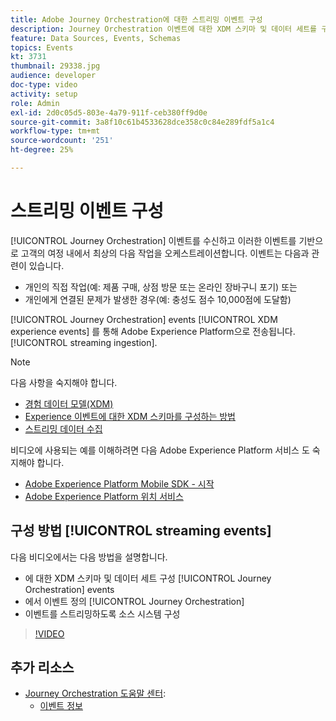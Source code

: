 ```yaml
---
title: Adobe Journey Orchestration에 대한 스트리밍 이벤트 구성
description: Journey Orchestration 이벤트에 대한 XDM 스키마 및 데이터 세트를 구성하고 Journey Orchestration에서 이벤트를 정의하며 이벤트를 스트리밍하도록 소스 시스템을 구성하는 방법을 알아봅니다.
feature: Data Sources, Events, Schemas
topics: Events
kt: 3731
thumbnail: 29338.jpg
audience: developer
doc-type: video
activity: setup
role: Admin
exl-id: 2d0c05d5-803e-4a79-911f-ceb380ff9d0e
source-git-commit: 3a8f10c61b4533628dce358c0c84e289fdf5a1c4
workflow-type: tm+mt
source-wordcount: '251'
ht-degree: 25%

---
```


# 스트리밍 이벤트 구성

[!UICONTROL Journey Orchestration] 이벤트를 수신하고 이러한 이벤트를 기반으로 고객의 여정 내에서 최상의 다음 작업을 오케스트레이션합니다. 이벤트는 다음과 관련이 있습니다.

* 개인의 직접 작업(예: 제품 구매, 상점 방문 또는 온라인 장바구니 포기) 또는
* 개인에게 연결된 문제가 발생한 경우(예: 충성도 점수 10,000점에 도달함)

[!UICONTROL Journey Orchestration] events [!UICONTROL XDM experience events] 를 통해 Adobe Experience Platform으로 전송됩니다. [!UICONTROL streaming ingestion].

>[!NOTE]
>
>다음 사항을 숙지해야 합니다.
>
>* [경험 데이터 모델(XDM)](https://docs.adobe.com/content/help/ko-KR/platform-learn/tutorials/schemas/understanding-the-xdm-system-and-experience-data-model.html)
>* [Experience 이벤트에 대한 XDM 스키마를 구성하는 방법](https://docs.adobe.com/content/help/ko-KR/platform-learn/tutorials/schemas/create-your-first-schema-with-out-of-the-box-components.html)
>* [스트리밍 데이터 수집](https://docs.adobe.com/content/help/en/platform-learn/tutorials/data-ingestion/understanding-streaming-ingestion.html)
>
>비디오에 사용되는 예를 이해하려면 다음 Adobe Experience Platform 서비스 도 숙지해야 합니다.
>
>* [Adobe Experience Platform Mobile SDK - 시작](https://docs.adobe.com/content/help/ko-KR/core-services-learn/tutorials/launch-mobile/understanding-the-mobile-sdks.html)
>* [Adobe Experience Platform 위치 서비스](https://docs.adobe.com/content/help/ko-KR/places/using/home.html)


## 구성 방법 [!UICONTROL streaming events]

다음 비디오에서는 다음 방법을 설명합니다.

* 에 대한 XDM 스키마 및 데이터 세트 구성 [!UICONTROL Journey Orchestration] events
* 에서 이벤트 정의 [!UICONTROL Journey Orchestration]
* 이벤트를 스트리밍하도록 소스 시스템 구성

>[!VIDEO](https://video.tv.adobe.com/v/29338?quality=12)

## 추가 리소스

* [Journey Orchestration 도움말 센터](https://docs.adobe.com/content/help/ko/journeys/using/journey-orchestration-home.html):
   * [이벤트 정보](https://docs.adobe.com/content/help/en/journeys/using/events-journeys/about-events.html)
